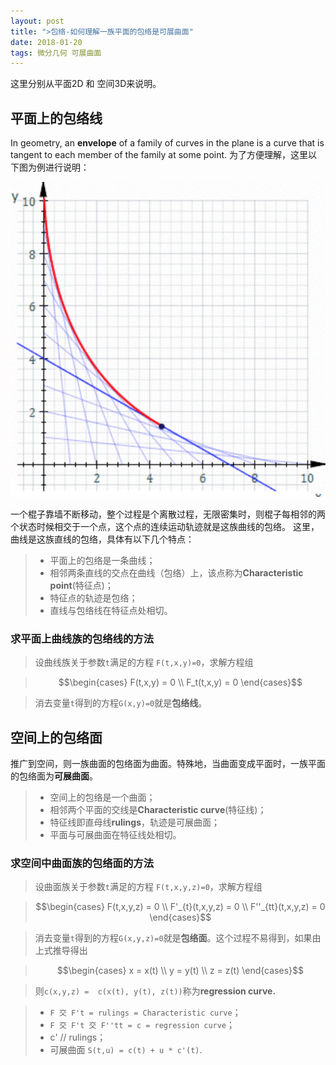 ```yaml
---
layout: post
title: ">包络-如何理解一族平面的包络是可展曲面"
date: 2018-01-20
tags: 微分几何 可展曲面
---
```


   这里分别从平面2D 和 空间3D来说明。
## 平面上的包络线
In geometry, an **envelope** of a family of curves in the plane is a curve that is tangent to each member of the family at some point.
为了方便理解，这里以下图为例进行说明：

![](/images/posts/evelope/linesenvelope.png)


一个棍子靠墙不断移动，整个过程是个离散过程，无限密集时，则棍子每相邻的两个状态时候相交于一个点，这个点的连续运动轨迹就是这族曲线的包络。
这里，曲线是这族直线的包络，具体有以下几个特点：
> * 平面上的包络是一条曲线；
> * 相邻两条直线的交点在曲线（包络）上，该点称为**Characteristic point**(特征点)；
> * 特征点的轨迹是包络；
> * 直线与包络线在特征点处相切。


### 求平面上曲线族的包络线的方法

> 设曲线族关于参数`t`满足的方程 `F(t,x,y)=0`，求解方程组

>$$\begin{cases}
F(t,x,y) = 0 \\
F_t(t,x,y) = 0
\end{cases}$$

> 消去变量`t`得到的方程`G(x,y)=0`就是**包络线**。



## 空间上的包络面

推广到空间，则一族曲面的包络面为曲面。特殊地，当曲面变成平面时，一族平面的包络面为**可展曲面**。
> * 空间上的包络是一个曲面；
> * 相邻两个平面的交线是**Characteristic curve**(特征线)；
> * 特征线即直母线**rulings**，轨迹是可展曲面；
> * 平面与可展曲面在特征线处相切。


### 求空间中曲面族的包络面的方法

> 设曲面族关于参数`t`满足的方程 `F(t,x,y,z)=0`，求解方程组

>$$\begin{cases}
F(t,x,y,z) = 0 \\
F'_{t}(t,x,y,z) = 0 \\
F''_{tt}(t,x,y,z) = 0
\end{cases}$$

 >消去变量`t`得到的方程`G(x,y,z)=0`就是**包络面**。这个过程不易得到，如果由上式推导得出

>$$\begin{cases}
x = x(t) \\
y = y(t) \\
z = z(t)
\end{cases}$$

>则`c(x,y,z) =  c(x(t), y(t), z(t))`称为**regression curve.**




> * `F 交 F't = rulings = Characteristic curve`；
> * `F 交 F't 交 F''tt = c = regression curve`；
> * c' // rulings；
> * 可展曲面 `S(t,u) = c(t) + u * c'(t)`.
